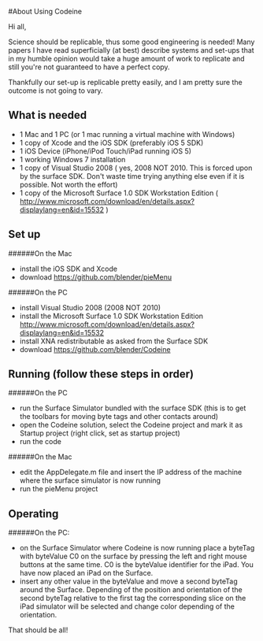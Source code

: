 #About Using Codeine

Hi all,

Science should be replicable, thus some good engineering is needed! Many papers I have read superficially (at best) describe systems and set-ups that in my humble opinion would take a huge amount of work to replicate and still you're not guaranteed to have a perfect copy.

Thankfully our set-up is replicable pretty easily, and I am pretty sure the outcome is not going to vary.

## What is needed
*	1 Mac and 1 PC  (or 1 mac running a virtual machine with Windows)
*	1 copy of Xcode and the iOS SDK (preferably iOS 5 SDK)
*	1 iOS Device (iPhone/iPod Touch/iPad running iOS 5)
*	1 working Windows 7 installation
*	1 copy of Visual Studio 2008 ( yes, 2008 NOT 2010. This is forced upon by the surface SDK. Don't waste time trying anything else even if it is possible. Not worth the effort)
*	1 copy of the Microsoft Surface 1.0 SDK Workstation Edition ( http://www.microsoft.com/download/en/details.aspx?displaylang=en&id=15532 )


## Set up

######On the Mac
*	install the iOS SDK and Xcode
*	download https://github.com/blender/pieMenu 

######On the PC
*	install Visual Studio 2008 (2008 NOT 2010)
*	install the Microsoft Surface 1.0 SDK Workstation Edition http://www.microsoft.com/download/en/details.aspx?displaylang=en&id=15532
*	install XNA redistributable as asked from the Surface SDK
*	download https://github.com/blender/Codeine

## Running (follow these steps in order)

######On the PC
*	run the Surface Simulator bundled with the surface SDK (this is to get the toolbars for moving byte tags and other contacts around)
*	open the Codeine solution, select the Codeine project and mark it as Startup project (right click, set as startup project)
*	run the code

######On the Mac
*	edit the AppDelegate.m file and insert the IP address of the machine where the surface simulator is now running
*	run the pieMenu project

## Operating

######On the PC:
*	on the Surface Simulator where Codeine is now running place a byteTag with byteValue C0 on the surface by pressing the left and right mouse buttons at the same time. C0 is the byteValue identifier for the iPad. You have now placed an iPad on the Surface.
*	insert any other value in the byteValue and move a second byteTag around the Surface. Depending of the position and orientation of the second byteTag relative to the first tag the corresponding slice on the iPad simulator will be selected and change color depending of the orientation.


That should be all!